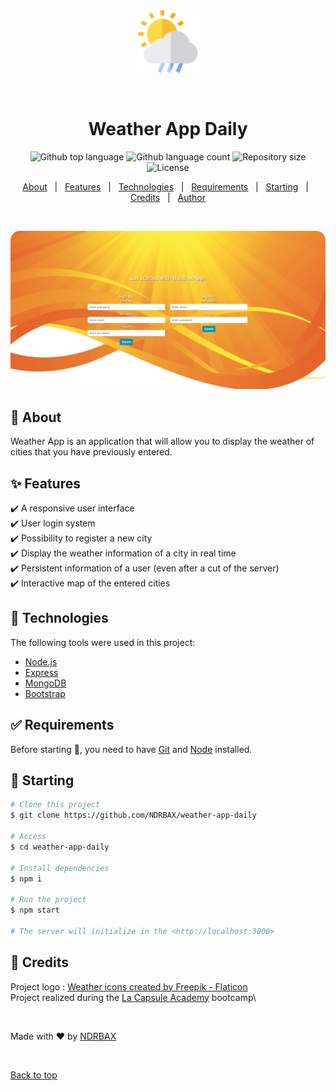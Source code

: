 <div align="center" id="top"> 
  <img src="./assets/rainy-day.png" alt="Weather App Daily" height="100px"/>

  &#xa0;

  <!-- <a href="https://weatherappdaily.netlify.app">Demo</a> -->
</div>

<h1 align="center">Weather App Daily</h1>

<p align="center">
  <img alt="Github top language" src="https://img.shields.io/github/languages/top/NDRBAX/WeatherApp?color=56BEB8">
  <img alt="Github language count" src="https://img.shields.io/github/languages/count/NDRBAX/WeatherApp?color=56BEB8">
  <img alt="Repository size" src="https://img.shields.io/github/repo-size/NDRBAX/WeatherApp?color=56BEB8">
  <img alt="License" src="https://img.shields.io/github/license/NDRBAX/WeatherApp?color=56BEB8">

  <!-- <img alt="Github issues" src="https://img.shields.io/github/issues/{{YOUR_GITHUB_USERNAME}}/weather-app-daily?color=56BEB8" /> -->

  <!-- <img alt="Github forks" src="https://img.shields.io/github/forks/{{YOUR_GITHUB_USERNAME}}/weather-app-daily?color=56BEB8" /> -->

  <!-- <img alt="Github stars" src="https://img.shields.io/github/stars/{{YOUR_GITHUB_USERNAME}}/weather-app-daily?color=56BEB8" /> -->
</p>

<!-- Status -->

<!-- <h4 align="center"> 
	🚧  Weather App Daily 🚀 Under construction...  🚧
</h4> 

<hr> -->

<p align="center">
  <a href="#dart-about">About</a> &#xa0; | &#xa0; 
  <a href="#sparkles-features">Features</a> &#xa0; | &#xa0;
  <a href="#rocket-technologies">Technologies</a> &#xa0; | &#xa0;
  <a href="#white_check_mark-requirements">Requirements</a> &#xa0; | &#xa0;
  <a href="#checkered_flag-starting">Starting</a> &#xa0; | &#xa0;
  <a href="#memo-credits">Credits</a> &#xa0; | &#xa0;
  <a href="https://github.com/NDRBAX" target="_blank">Author</a>
</p>

<br>
<p align="center">
 <img src="assets/preview.jpeg" alt="Project logo" style='height:"400px"; border-radius:15px'></a>
</p>

## :dart: About ##

Weather App is an application that will allow you to display the weather of cities that you have previously entered.

## :sparkles: Features ##

:heavy_check_mark: A responsive user interface\
:heavy_check_mark: User login system\
:heavy_check_mark: Possibility to register a new city\
:heavy_check_mark: Display the weather information of a city in real time\
:heavy_check_mark: Persistent information of a user (even after a cut of the server)\
:heavy_check_mark: Interactive map of the entered cities
  
## :rocket: Technologies ##

The following tools were used in this project:

- [Node.js](https://nodejs.org/en/)
- [Express](https://expressjs.com/)
- [MongoDB](https://www.mongodb.com/)
- [Bootstrap](https://getbootstrap.com/)

## :white_check_mark: Requirements ##

Before starting :checkered_flag:, you need to have [Git](https://git-scm.com) and [Node](https://nodejs.org/en/) installed.

## :checkered_flag: Starting ##

```bash
# Clone this project
$ git clone https://github.com/NDRBAX/weather-app-daily

# Access
$ cd weather-app-daily

# Install dependencies
$ npm i

# Run the project
$ npm start

# The server will initialize in the <http://localhost:3000>
```

## :memo: Credits ##

Project logo : <a href="https://www.flaticon.com/free-icons/weather" title="weather icons">Weather icons created by Freepik - Flaticon</a>\
Project realized during the <a href="https://www.lacapsule.academy/">La Capsule Academy</a> bootcamp\

</br>

Made with :heart: by <a href="https://github.com/NDRBAX" target="_blank">NDRBAX</a>

&#xa0;

<a href="#top">Back to top</a>


  
  
  



